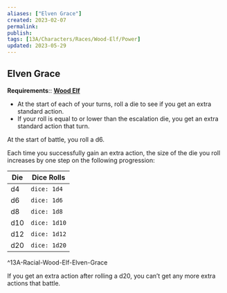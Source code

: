 ```yaml
---
aliases: ["Elven Grace"]
created: 2023-02-07
permalink: 
publish: 
tags: [13A/Characters/Races/Wood-Elf/Power]
updated: 2023-05-29
---
```


## Elven Grace

**Requirements**:: **[Wood Elf](Compendium/13A/Races/Wood-Elf.md)**

- At the start of each of your turns, roll a die to see if you get an extra standard action. 
- If your roll is equal to or lower than the escalation die, you get an extra standard action that turn.

At the start of battle, you roll a d6. 

Each time you successfully gain an extra action, the size of the die you roll increases by one step on the following progression: 

| Die  | Dice Rolls |
| ---- | ------------- |
| d4 | `dice: 1d4`   |
| d6   | `dice: 1d6`   |
| d8   | `dice: 1d8`   |
| d10  | `dice: 1d10`  |
| d12  | `dice: 1d12`  |
| d20  | `dice: 1d20`              |
^13A-Racial-Wood-Elf-Elven-Grace

If you get an extra action after rolling a d20, you can’t get any more extra actions that battle.
